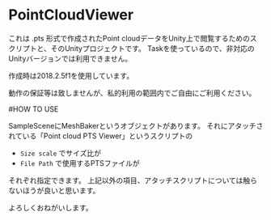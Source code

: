 # PointCloudViewer

これは .pts 形式で作成されたPoint cloudデータをUnity上で閲覧するためのスクリプトと、そのUnityプロジェクトです。
Taskを使っているので、非対応のUnityバージョンでは利用できません。

作成時は2018.2.5f1を使用しています。

動作の保証等は致しませんが、私的利用の範囲内でご自由にご利用ください。

#HOW TO USE

SampleSceneにMeshBakerというオブジェクトがあります。
それにアタッチされている「Point cloud PTS Viewer」というスクリプトの

+ `Size scale` でサイズ比が
+ `File Path` で使用するPTSファイルが

それぞれ指定できます。
上記以外の項目、アタッチスクリプトについては触らないほうが良いと思います。

よろしくおねがいします。

